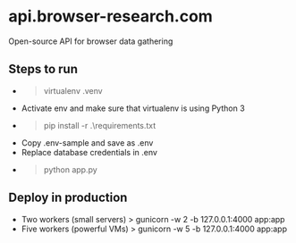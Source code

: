 # api.browser-research.com

Open-source API for browser data gathering

## Steps to run

- > virtualenv .venv
- Activate env and make sure that virtualenv is using Python 3
- > pip install -r .\requirements.txt
- Copy .env-sample and save as .env
- Replace database credentials in .env
- > python app.py

## Deploy in production
- Two workers (small servers) > gunicorn -w 2 -b 127.0.0.1:4000 app:app
- Five workers (powerful VMs) > gunicorn -w 5 -b 127.0.0.1:4000 app:app
